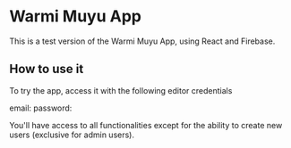 # Warmi Muyu App

This is a test version of the Warmi Muyu App, using React and Firebase.

## How to use it

To try the app, access it with the following editor credentials

email:
password:

You'll have access to all functionalities except for the ability to create new users (exclusive for admin users).
